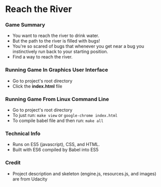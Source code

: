 # Reach the River
### Game Summary
 - You want to reach the river to drink water.
 - But the path to the river is filled with bugs!
 - You're so scared of bugs that whenever you get near a bug you instinctively run back to your starting position.
 - Find a way to reach the river.
### Running Game In Graphics User Interface
 - Go to project's root directory
 - Click the **index.html** file
### Running Game From Linux Command Line
 - Go to project's root directory
 - To just run: `make view` or `google-chrome index.html`
 - To compile babel file and then run: `make all`
### Technical Info
 - Runs on ES5 (javascript), CSS, and HTML.
 - Built with ES6 compiled by Babel into ES5
### Credit
 - Project description and skeleton (engine.js, resources.js, and images) are from Udacity